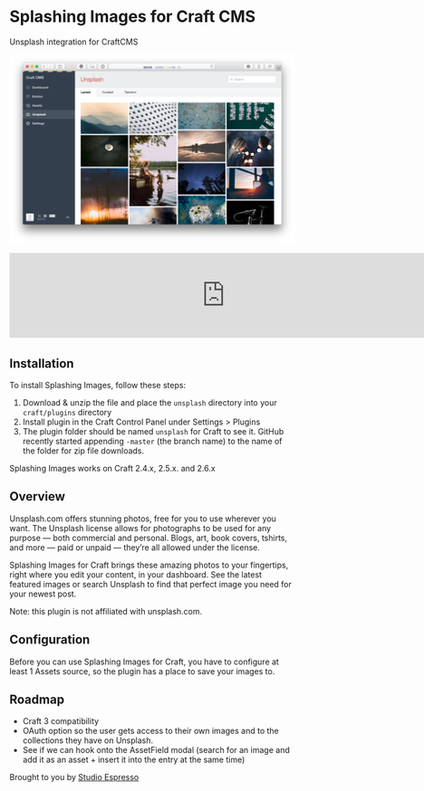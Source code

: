 # Splashing Images for Craft CMS

Unsplash integration for CraftCMS

![Screenshot](unsplash/resources/screenshots/screenshot_1.png)

<iframe width="760" src="https://www.youtube.com/embed/hqMkkZQnMR0" frameborder="0" allowfullscreen></iframe>

## Installation

To install Splashing Images, follow these steps:

1. Download & unzip the file and place the `unsplash` directory into your `craft/plugins` directory
2. Install plugin in the Craft Control Panel under Settings > Plugins
3. The plugin folder should be named `unsplash` for Craft to see it.  GitHub recently started appending `-master` (the branch name) to the name of the folder for zip file downloads.

Splashing Images works on Craft 2.4.x, 2.5.x. and 2.6.x

## Overview

Unsplash.com offers stunning photos, free for you to use wherever you want. The Unsplash license allows for photographs to be used for any purpose — both commercial and personal. Blogs, art, book covers, tshirts, and more — paid or unpaid — they’re all allowed under the license.

Splashing Images for Craft brings these amazing photos to your fingertips, right where you edit your content, in your dashboard. See the latest featured images or search Unsplash to find that perfect image you need for your newest post.

Note: this plugin is not affiliated with unsplash.com.

## Configuration

Before you can use Splashing Images for Craft, you have to configure at least 1 Assets source, so the plugin has a place to save your images to.


##  Roadmap

* Craft 3 compatibility
* OAuth option so the user gets access to their own images and to the collections they have on Unsplash.
* See if we can hook onto the AssetField modal (search for an image and add it as an asset + insert it into the entry at the same time)

Brought to you by [Studio Espresso](https://studioespresso.co)
